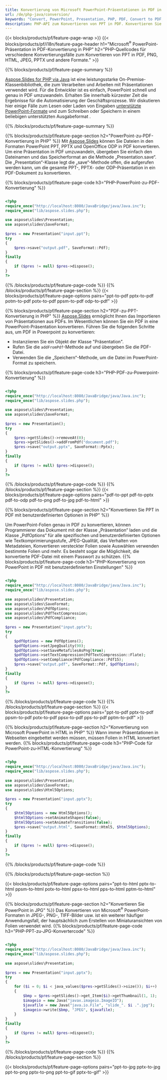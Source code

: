 ```yaml
---
title: Konvertierung von Microsoft PowerPoint-Präsentationen in PDF in PHP
url: /de/php-java/conversion/
keywords: "Convert, PowerPoint, Presentation, PHP, PDF, Convert to PDF, PPT to PDF"
description: PHP-API zum Konvertieren von PPT in PDF. Konvertieren Sie Präsentationen in JPG, PNG und andere Formate in PHP.
---
```


{{< blocks/products/pf/feature-page-wrap >}}
{{< blocks/products/pf/i18n/feature-page-header h1="Microsoft<sup>®</sup> PowerPoint-Präsentation in PDF-Konvertierung in PHP" h2="PHP-Quellcodes für verschiedene Konvertierungsfälle zum Konvertieren von PPT in PDF, PNG, HTML, JPEG, PPTX und andere Formate." >}}

{{% blocks/products/pf/feature-page-summary %}}

[Aspose.Slides for PHP via Java](https://products.aspose.com/slides/de/php-java/) ist eine leistungsstarke On-Premise-Klassenbibliothek, die zum Verarbeiten und Arbeiten mit Präsentationen verwendet wird. Für die Entwickler ist es einfach, PowerPoint schnell und genau in PDF umzuwandeln. Erhalten Sie innerhalb kürzester Zeit die Ergebnisse für die Automatisierung der Geschäftsprozesse. Wir diskutieren hier einige Fälle zum Lesen oder Laden von Eingaben [unterstützte PowerPoint-Formate](https://docs.aspose.com/slides/php-java/supported-file-formats/) und zum Schreiben oder Speichern in einem beliebigen unterstützten Ausgabeformat . 

{{% /blocks/products/pf/feature-page-summary  %}}

{{% blocks/products/pf/feature-page-section  h2="PowerPoint-zu-PDF-Konvertierung in PHP" %}}
Mit [Aspose.Slides](https://products.aspose.com/slides/de/php-java/) können Sie Dateien in den Formaten PowerPoint PPT, PPTX und OpenOffice ODP in PDF konvertieren. Um eine Präsentation in PDF umzuwandeln, übergeben Sie einfach den Dateinamen und das Speicherformat an die Methode „Presentation.save“. Die „Presentation“-Klasse legt die „save“-Methode offen, die aufgerufen werden kann, um die gesamte PPT-, PPTX- oder ODP-Präsentation in ein PDF-Dokument zu konvertieren.

{{% blocks/products/pf/feature-page-code h3="PHP-PowerPoint-zu-PDF-Konvertierung" %}}

```php

<?php
require_once("http://localhost:8080/JavaBridge/java/Java.inc");
require_once("lib/aspose.slides.php");
 
use aspose\slides\Presentation;
use aspose\slides\SaveFormat;
 
$pres = new Presentation("input.ppt");
try
{
    $pres->save("output.pdf", SaveFormat::Pdf); 
}
finally
{
    if ($pres != null) $pres->dispose();
}
?>
```
{{% /blocks/products/pf/feature-page-code  %}}
{{% /blocks/products/pf/feature-page-section %}}
{{< blocks/products/pf/feature-page-options pairs="ppt-to-pdf pptx-to-pdf potm-to-pdf potx-to-pdf ppsm-to-pdf odp-to-pdf" >}}

{{% blocks/products/pf/feature-page-section  h2="PDF-zu-PPT-Konvertierung in PHP" %}}
[Aspose.Slides](https://products.aspose.com/slides/de/php-java/) ermöglicht Ihnen das Importieren von Präsentationen aus PDFs. Im Wesentlichen können Sie ein PDF in eine PowerPoint-Präsentation konvertieren. Führen Sie die folgenden Schritte aus, um PDF in Powerpoint zu konvertieren:
- Instanziieren Sie ein Objekt der Klasse "Präsentation".
- Rufen Sie die `addFromPdf`-Methode auf und übergeben Sie die PDF-Datei.
- Verwenden Sie die „Speichern“-Methode, um die Datei im PowerPoint-Format zu speichern.

{{% blocks/products/pf/feature-page-code h3="PHP-PDF-zu-Powerpoint-Konvertierung" %}}

```php

<?php
require_once("http://localhost:8080/JavaBridge/java/Java.inc");
require_once("lib/aspose.slides.php");
 
use aspose\slides\Presentation;
use aspose\slides\SaveFormat;
 
$pres = new Presentation();
try
{
    $pres->getSlides()->removeAt(0);
    $pres->getSlides()->addFromPdf("document.pdf");
    $pres->save("output.pptx", SaveFormat::Pptx); 
}
finally
{
    if ($pres != null) $pres->dispose();
}
?>
```
{{% /blocks/products/pf/feature-page-code  %}}
{{% /blocks/products/pf/feature-page-section %}}
{{< blocks/products/pf/feature-page-options pairs="pdf-to-ppt pdf-to-pptx pdf-to-odp pdf-to-png pdf-to-jpg pdf-to-html" >}}


{{% blocks/products/pf/feature-page-section  h2="Konvertieren Sie PPT in PDF mit benutzerdefinierten Optionen in PHP" %}}

Um PowerPoint-Folien genau in PDF zu konvertieren, können Programmierer das Dokument mit der Klasse „Präsentation“ laden und die Klasse „PdfOptions“ für alle spezifischen und benutzerdefinierten Optionen wie Textkomprimierungsstufe, JPEG-Qualität, das Verhalten von Metadateien, Konvertieren versteckter Folien sowie Auswählen verwenden bestimmte Folien und mehr. Es besteht sogar die Möglichkeit, die konvertierte PDF-Datei mit einem Passwort zu schützen.
{{% blocks/products/pf/feature-page-code h3="PHP-Konvertierung von PowerPoint in PDF mit benutzerdefinierten Einstellungen" %}}

```php

<?php
require_once("http://localhost:8080/JavaBridge/java/Java.inc");
require_once("lib/aspose.slides.php");
 
use aspose\slides\Presentation;
use aspose\slides\SaveFormat;
use aspose\slides\PdfOptions;
use aspose\slides\PdfTextCompression;
use aspose\slides\PdfCompliance;
 
$pres = new Presentation("input.pptx");
try
{
    $pdfOptions = new PdfOptions();
    $pdfOptions->setJpegQuality(90);
    $pdfOptions->setSaveMetafilesAsPng(true);
    $pdfOptions->setTextCompression(PdfTextCompression::Flate);
    $pdfOptions->setCompliance(PdfCompliance::Pdf15);
    $pres->save("output.pdf", SaveFormat::Pdf, $pdfOptions);
}
finally
{
    if ($pres != null) $pres->dispose();
}
?>
```
{{% /blocks/products/pf/feature-page-code  %}}
{{% /blocks/products/pf/feature-page-section %}}
{{< blocks/products/pf/feature-page-options pairs="ppt-to-pdf pptx-to-pdf ppsm-to-pdf potx-to-pdf ppsx-to-pdf pps-to-pdf pptm-to-pdf" >}}


{{% blocks/products/pf/feature-page-section  h2="Konvertierung von Microsoft PowerPoint in HTML in PHP" %}}
Wann immer Präsentationen in Webseiten eingebettet werden müssen, müssen Folien in HTML konvertiert werden. 
{{% blocks/products/pf/feature-page-code h3="PHP-Code für PowerPoint-zu-HTML-Konvertierung" %}}

```php

<?php
require_once("http://localhost:8080/JavaBridge/java/Java.inc");
require_once("lib/aspose.slides.php");
 
use aspose\slides\Presentation;
use aspose\slides\SaveFormat;
use aspose\slides\Html5Options;
 
$pres = new Presentation("input.pptx");
try
{
    $html5Options = new Html5Options();
    $html5Options->setAnimateShapes(false);
    $html5Options->setAnimateTransitions(false);
    $pres->save("output.html", SaveFormat::Html5, $html5Options);
}
finally
{
    if ($pres != null) $pres->dispose();
}
?>
```
{{% /blocks/products/pf/feature-page-code %}}

{{% /blocks/products/pf/feature-page-section %}}

{{< blocks/products/pf/feature-page-options pairs="ppt-to-html pptx-to-html ppsm-to-html potx-to-html ppsx-to-html pps-to-html pptm-to-html" >}}

{{% blocks/products/pf/feature-page-section  h2="Konvertieren Sie PowerPoint in JPG" %}}
Das Konvertieren von Microsoft<sup>®</sup> PowerPoint-Formaten in JPEG-, PNG-, TIFF-Bilder usw. ist ein weiterer häufiger Anwendungsfall, der hauptsächlich zum Erstellen von Miniaturansichten von Folien verwendet wird. 
{{% blocks/products/pf/feature-page-code h3="PHP-PPT-zu-JPG-Konvertercode" %}}
```php

<?php
require_once("http://localhost:8080/JavaBridge/java/Java.inc");
require_once("lib/aspose.slides.php");
 
use aspose\slides\Presentation;
 
$pres = new Presentation("input.pptx");
try
{
    for ($i = 0; $i < java_values($pres->getSlides()->size()); $i++)
    {
        $bmp = $pres->getSlides()->get_Item($i)->getThumbnail(1, 1);
        $imageio = new Java("javax.imageio.ImageIO");
        $javafile = new Java("java.io.File", "slide_". $i .".jpg");
        $imageio->write($bmp, "JPEG", $javafile);
    }
}
finally
{
    if ($pres != null) $pres->dispose();
}
?>  
```
{{% /blocks/products/pf/feature-page-code %}}
{{% /blocks/products/pf/feature-page-section %}}

{{< blocks/products/pf/feature-page-options pairs="ppt-to-jpg pptx-to-jpg ppt-to-png pptx-to-png ppt-to-gif pptx-to-gif" >}}